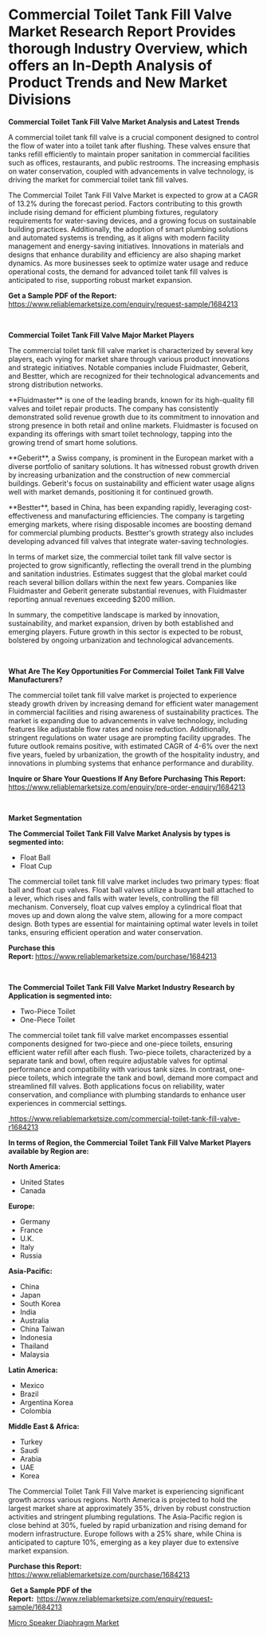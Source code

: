 <p><h1>Commercial Toilet Tank Fill Valve Market Research Report Provides thorough Industry Overview, which offers an In-Depth Analysis of Product Trends and New Market Divisions</h1></p><p><strong>Commercial Toilet Tank Fill Valve Market Analysis and Latest Trends</strong></p>
<p><p>A commercial toilet tank fill valve is a crucial component designed to control the flow of water into a toilet tank after flushing. These valves ensure that tanks refill efficiently to maintain proper sanitation in commercial facilities such as offices, restaurants, and public restrooms. The increasing emphasis on water conservation, coupled with advancements in valve technology, is driving the market for commercial toilet tank fill valves.</p><p>The Commercial Toilet Tank Fill Valve Market is expected to grow at a CAGR of 13.2% during the forecast period. Factors contributing to this growth include rising demand for efficient plumbing fixtures, regulatory requirements for water-saving devices, and a growing focus on sustainable building practices. Additionally, the adoption of smart plumbing solutions and automated systems is trending, as it aligns with modern facility management and energy-saving initiatives. Innovations in materials and designs that enhance durability and efficiency are also shaping market dynamics. As more businesses seek to optimize water usage and reduce operational costs, the demand for advanced toilet tank fill valves is anticipated to rise, supporting robust market expansion.</p></p>
<p><strong>Get a Sample PDF of the Report:&nbsp;</strong> <a href="https://www.reliablemarketsize.com/enquiry/request-sample/1684213?utm_campaign=2462&utm_medium=2&utm_source=Github&utm_content=ia&utm_term=26032025&utm_id=commercial-toilet-tank-fill-valve">https://www.reliablemarketsize.com/enquiry/request-sample/1684213</a></p>
<p>&nbsp;</p>
<p><strong>Commercial Toilet Tank Fill Valve Major Market Players</strong></p>
<p><p>The commercial toilet tank fill valve market is characterized by several key players, each vying for market share through various product innovations and strategic initiatives. Notable companies include Fluidmaster, Geberit, and Bestter, which are recognized for their technological advancements and strong distribution networks.</p><p>**Fluidmaster** is one of the leading brands, known for its high-quality fill valves and toilet repair products. The company has consistently demonstrated solid revenue growth due to its commitment to innovation and strong presence in both retail and online markets. Fluidmaster is focused on expanding its offerings with smart toilet technology, tapping into the growing trend of smart home solutions.</p><p>**Geberit**, a Swiss company, is prominent in the European market with a diverse portfolio of sanitary solutions. It has witnessed robust growth driven by increasing urbanization and the construction of new commercial buildings. Geberit's focus on sustainability and efficient water usage aligns well with market demands, positioning it for continued growth.</p><p>**Bestter**, based in China, has been expanding rapidly, leveraging cost-effectiveness and manufacturing efficiencies. The company is targeting emerging markets, where rising disposable incomes are boosting demand for commercial plumbing products. Bestter's growth strategy also includes developing advanced fill valves that integrate water-saving technologies.</p><p>In terms of market size, the commercial toilet tank fill valve sector is projected to grow significantly, reflecting the overall trend in the plumbing and sanitation industries. Estimates suggest that the global market could reach several billion dollars within the next few years. Companies like Fluidmaster and Geberit generate substantial revenues, with Fluidmaster reporting annual revenues exceeding $200 million.</p><p>In summary, the competitive landscape is marked by innovation, sustainability, and market expansion, driven by both established and emerging players. Future growth in this sector is expected to be robust, bolstered by ongoing urbanization and technological advancements.</p></p>
<p>&nbsp;</p>
<p><strong>What Are The Key Opportunities For Commercial Toilet Tank Fill Valve Manufacturers?</strong></p>
<p><p>The commercial toilet tank fill valve market is projected to experience steady growth driven by increasing demand for efficient water management in commercial facilities and rising awareness of sustainability practices. The market is expanding due to advancements in valve technology, including features like adjustable flow rates and noise reduction. Additionally, stringent regulations on water usage are prompting facility upgrades. The future outlook remains positive, with estimated CAGR of 4-6% over the next five years, fueled by urbanization, the growth of the hospitality industry, and innovations in plumbing systems that enhance performance and durability.</p></p>
<p><strong>Inquire or Share Your Questions If Any Before Purchasing This Report:</strong> <a href="https://www.reliablemarketsize.com/enquiry/pre-order-enquiry/1684213?utm_campaign=2462&utm_medium=2&utm_source=Github&utm_content=ia&utm_term=26032025&utm_id=commercial-toilet-tank-fill-valve">https://www.reliablemarketsize.com/enquiry/pre-order-enquiry/1684213</a></p>
<p>&nbsp;</p>
<p><strong>Market Segmentation</strong></p>
<p><strong>The Commercial Toilet Tank Fill Valve Market Analysis by types is segmented into:</strong></p>
<p><ul><li>Float Ball</li><li>Float Cup</li></ul></p>
<p><p>The commercial toilet tank fill valve market includes two primary types: float ball and float cup valves. Float ball valves utilize a buoyant ball attached to a lever, which rises and falls with water levels, controlling the fill mechanism. Conversely, float cup valves employ a cylindrical float that moves up and down along the valve stem, allowing for a more compact design. Both types are essential for maintaining optimal water levels in toilet tanks, ensuring efficient operation and water conservation.</p></p>
<p><strong>Purchase this Report:&nbsp;</strong><a href="https://www.reliablemarketsize.com/purchase/1684213?utm_campaign=2462&utm_medium=2&utm_source=Github&utm_content=ia&utm_term=26032025&utm_id=commercial-toilet-tank-fill-valve">https://www.reliablemarketsize.com/purchase/1684213</a></p>
<p>&nbsp;</p>
<p><strong>The Commercial Toilet Tank Fill Valve Market Industry Research by Application is segmented into:</strong></p>
<p><ul><li>Two-Piece Toilet</li><li>One-Piece Toilet</li></ul></p>
<p><p>The commercial toilet tank fill valve market encompasses essential components designed for two-piece and one-piece toilets, ensuring efficient water refill after each flush. Two-piece toilets, characterized by a separate tank and bowl, often require adjustable valves for optimal performance and compatibility with various tank sizes. In contrast, one-piece toilets, which integrate the tank and bowl, demand more compact and streamlined fill valves. Both applications focus on reliability, water conservation, and compliance with plumbing standards to enhance user experiences in commercial settings.</p></p>
<p><a href="https://www.reliablemarketsize.com/commercial-toilet-tank-fill-valve-r1684213?utm_campaign=2462&utm_medium=2&utm_source=Github&utm_content=ia&utm_term=26032025&utm_id=commercial-toilet-tank-fill-valve">&nbsp;https://www.reliablemarketsize.com/commercial-toilet-tank-fill-valve-r1684213</a></p>
<p><strong>In terms of Region, the Commercial Toilet Tank Fill Valve Market Players available by Region are:</strong></p>
<p>
    <p> <strong> North America: </strong>
        <ul>
            <li>United States</li>
            <li>Canada</li>
        </ul>
        </p> 
    <p> <strong> Europe: </strong>
        <ul>
            <li>Germany</li>
            <li>France</li>
            <li>U.K.</li>
            <li>Italy</li>
            <li>Russia</li>
        </ul>
        </p> 
    <p> <strong> Asia-Pacific: </strong>
        <ul>
            <li>China</li>
            <li>Japan</li>
            <li>South Korea</li>
            <li>India</li>
            <li>Australia</li>
            <li>China Taiwan</li>
            <li>Indonesia</li>
            <li>Thailand</li>
            <li>Malaysia</li>
        </ul>
        </p> 
    <p> <strong> Latin America: </strong>
        <ul>
            <li>Mexico</li>
            <li>Brazil</li>
            <li>Argentina Korea</li>
            <li>Colombia</li>
        </ul>
        </p> 
    <p> <strong> Middle East & Africa: </strong>
        <ul>
            <li>Turkey</li>
            <li>Saudi</li>
            <li>Arabia</li>
            <li>UAE</li>
            <li>Korea</li>
        </ul>
    </p>
    </p>
<p><p>The Commercial Toilet Tank Fill Valve market is experiencing significant growth across various regions. North America is projected to hold the largest market share at approximately 35%, driven by robust construction activities and stringent plumbing regulations. The Asia-Pacific region is close behind at 30%, fueled by rapid urbanization and rising demand for modern infrastructure. Europe follows with a 25% share, while China is anticipated to capture 10%, emerging as a key player due to extensive market expansion.</p></p>
<p><strong>Purchase this Report: </strong><a href="https://www.reliablemarketsize.com/purchase/1684213?utm_campaign=2462&utm_medium=2&utm_source=Github&utm_content=ia&utm_term=26032025&utm_id=commercial-toilet-tank-fill-valve">https://www.reliablemarketsize.com/purchase/1684213</a></p>
<p>&nbsp;<strong>Get a Sample PDF of the Report:&nbsp;&nbsp;</strong><a href="https://www.reliablemarketsize.com/enquiry/request-sample/1684213?utm_campaign=2462&utm_medium=2&utm_source=Github&utm_content=ia&utm_term=26032025&utm_id=commercial-toilet-tank-fill-valve">https://www.reliablemarketsize.com/enquiry/request-sample/1684213</a></p>
<p><strong></strong></p>
<p><p><a href="https://github.com/mayabungard8092/Market-Research-Report-List-1/blob/main/micro-speaker-diaphragm-market.md?utm_campaign=2462&utm_medium=2&utm_source=Github&utm_content=ia&utm_term=26032025&utm_id=commercial-toilet-tank-fill-valve">Micro Speaker Diaphragm Market</a></p></p>